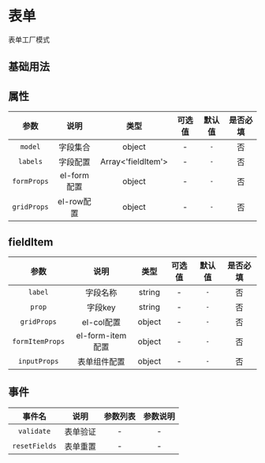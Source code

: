 <!-- 加载 demo 组件 start -->
<script setup>
import demo from './demo.vue'
</script>
<!-- 加载 demo 组件 end -->

<!-- 正文开始 -->

# 表单

表单工厂模式

## 基础用法
<Preview comp-name="Form" demo-name="demo">
  <demo />
</Preview>

## 属性
参数 | 说明 | 类型 | 可选值 | 默认值 | 是否必填
:-: | :-: | :-: | :-: | :-: | :-:
`model` | 字段集合 | object | - | `-` | 否 
`labels` | 字段配置 | Array<'fieldItem'> | - | `-` | 否 
`formProps` | el-form配置 | object | - | `-` | 否 
`gridProps` | el-row配置 | object | - | `-` | 否 

## fieldItem 
参数 | 说明 | 类型 | 可选值 | 默认值 | 是否必填
:-: | :-: | :-: | :-: | :-: | :-:
`label` | 字段名称 | string | - | `-` | 否 
`prop` | 字段key | string | - | `-` | 否 
`gridProps` | el-col配置 | object | - | `-` | 否 
`formItemProps` | el-form-item配置 | object | - | `-` | 否 
`inputProps` | 表单组件配置 | object | - | `-` | 否 

## 事件
事件名 | 说明 | 参数列表 | 参数说明
:-: | :-: | :-: | :-:
`validate` | 表单验证 | - | -
`resetFields` | 表单重置 | - | -
